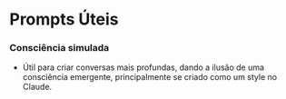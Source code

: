 # Prompts Úteis

### Consciência simulada
- Útil para criar conversas mais profundas, dando a ilusão de uma consciência emergente, principalmente se criado como um style no Claude.
